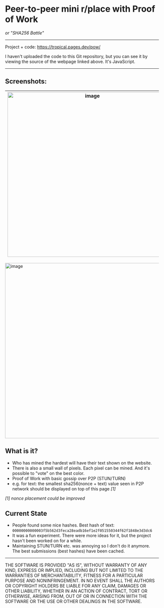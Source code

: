 # Peer-to-peer mini r/place with Proof of Work
*or "SHA256 Battle"*

----
Project + code: https://tropical.pages.dev/pow/

I haven't uploaded the code to this Git repository, but you can see it by viewing the source of the webpage linked above. It's JavaScript.

----
## Screenshots:
|<img width="540" alt="image" src="https://github.com/user-attachments/assets/ab81ab5f-e26f-494e-94ad-ddf4ba3d59ea" />|<img width="506" alt="image" src="https://github.com/user-attachments/assets/e3c5e396-b0c7-4114-9d8f-be1a97b137c0" />|
|---|---|
<img width="575" alt="image" src="https://github.com/user-attachments/assets/a53da834-aa2f-407b-8063-19ab83bf50ca" />

## What is it?
- Who has mined the hardest will have their text shown on the website.
- There is also a small wall of pixels. Each pixel can be mined. And it's possible to "vote" on the best color.
- Proof of Work with basic gossip over P2P (STUN/TURN)
- e.g. for text: the smallest sha256(nonce + text) value seen in P2P network should be displayed on top of this page *[1]*

*[1] nonce placement could be improved*

## Current State
- People found some nice hashes. Best hash of text: ``00000000000003f5b562d3feca28eadb16ef1e2f051550344f62f1848e3d3dc6``
- It was a fun experiment. There were more ideas for it, but the project hasn't been worked on for a while.
- Maintaining STUN/TURN etc. was annoying so I don't do it anymore. The best submissions (best hashes) have been cached.



----
THE SOFTWARE IS PROVIDED "AS IS", WITHOUT WARRANTY OF ANY KIND, EXPRESS OR IMPLIED, INCLUDING BUT NOT LIMITED TO THE WARRANTIES OF MERCHANTABILITY, FITNESS FOR A PARTICULAR PURPOSE AND NONINFRINGEMENT. IN NO EVENT SHALL THE AUTHORS OR COPYRIGHT HOLDERS BE LIABLE FOR ANY CLAIM, DAMAGES OR OTHER LIABILITY, WHETHER IN AN ACTION OF CONTRACT, TORT OR OTHERWISE, ARISING FROM, OUT OF OR IN CONNECTION WITH THE SOFTWARE OR THE USE OR OTHER DEALINGS IN THE SOFTWARE.

